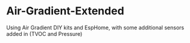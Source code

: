 # Air-Gradient-Extended
Using Air Gradient DIY kits and EspHome, with some additional sensors added in (TVOC and Pressure)
